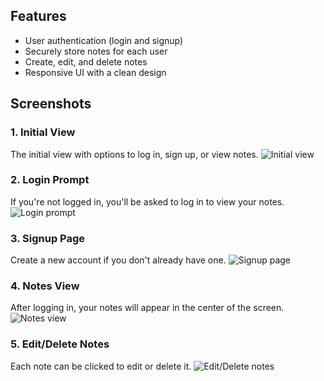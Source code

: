 ## Features

- User authentication (login and signup)
- Securely store notes for each user
- Create, edit, and delete notes
- Responsive UI with a clean design

## Screenshots

### 1. Initial View
The initial view with options to log in, sign up, or view notes.
![Initial view](https://github.com/user-attachments/assets/9f3058c4-9d0a-4658-abee-d5e244292f60)

### 2. Login Prompt
If you're not logged in, you'll be asked to log in to view your notes.
![Login prompt](https://github.com/user-attachments/assets/332ce433-789b-4105-b088-229565802480)

### 3. Signup Page
Create a new account if you don't already have one.
![Signup page](https://github.com/user-attachments/assets/c6205895-84e3-48e9-aa51-353b9b095ea2)

### 4. Notes View
After logging in, your notes will appear in the center of the screen.
![Notes view](https://github.com/user-attachments/assets/4db1f2b1-b78a-4c21-a792-bd41429792f4)

### 5. Edit/Delete Notes
Each note can be clicked to edit or delete it.
![Edit/Delete notes](https://github.com/user-attachments/assets/a93c0800-d5c6-4de4-9da9-fd2a6e3e5f0d)
